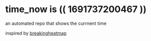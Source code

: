 # time_now is (( 1691737200467 ))

an automated repo that shows the currnent time

inspired by [breakingheatmap](https://github.com/breakingheatmap/breakingheatmap)